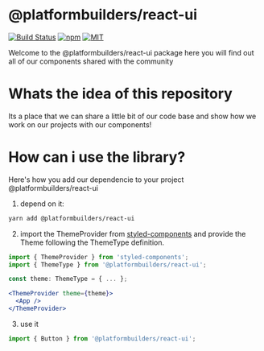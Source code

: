 # @platformbuilders/react-ui

[![Build Status][check-badge]][workflows]
[![npm][npm-badge]][npm]
[![MIT][license-badge]][license]

[npm-badge]: https://img.shields.io/npm/v/@platformbuilders/react-ui.svg
[npm]: https://www.npmjs.com/package/@platformbuilders/react-ui
[license-badge]: https://img.shields.io/dub/l/vibe-d.svg
[license]: https://raw.githubusercontent.com/platformbuilders/react-ui/master/LICENSE.md
[workflows]: https://github.com/platformbuilders/react-ui/actions
[check-badge]: https://github.com/platformbuilders/react-ui/workflows/check/badge.svg

Welcome to the @platformbuilders/react-ui package here you will find out all of our components shared with the community

# Whats the idea of this repository

Its a place that we can share a little bit of our code base and show how we work on our projects with our components!

# How can i use the library?

Here's how you add our dependencie to your project @platformbuilders/react-ui

1. depend on it:

```bash
yarn add @platformbuilders/react-ui
```

2. import the ThemeProvider from [styled-components](https://styled-components.com/docs/advanced) and provide the Theme following the ThemeType definition.

```jsx
import { ThemeProvider } from 'styled-components';
import { ThemeType } from '@platformbuilders/react-ui';

const theme: ThemeType = { ... };

<ThemeProvider theme={theme}>
  <App />
</ThemeProvider>
```

3. use it

```jsx
import { Button } from '@platformbuilders/react-ui';
```
